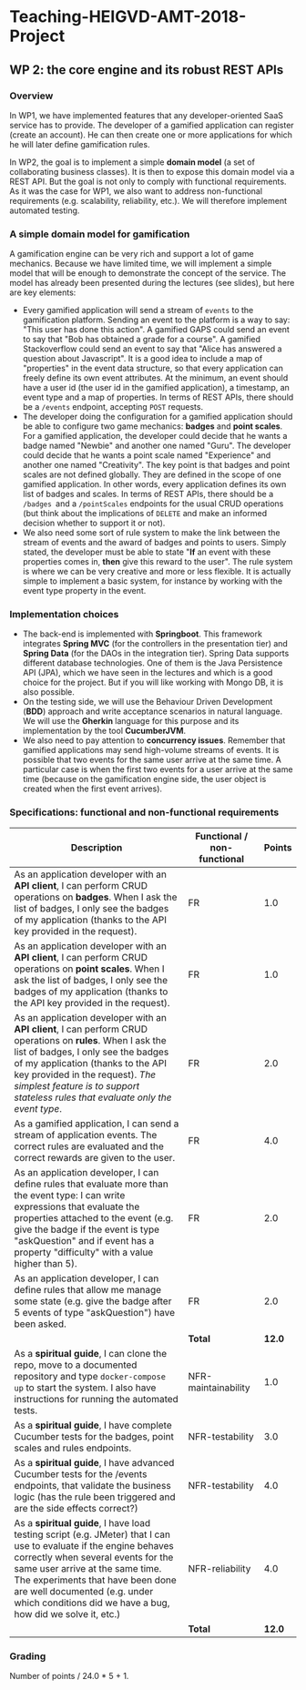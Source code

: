 # Teaching-HEIGVD-AMT-2018-Project

## 

## WP 2: the core engine and its robust REST APIs

### 

### Overview

In WP1, we have implemented features that any developer-oriented SaaS  service has to provide. The developer of a gamified application can  register (create an account). He can then create one or more  applications for which he will later define gamification rules.

In WP2, the goal is to implement a simple **domain model**  (a set of collaborating business classes). It is then to expose this  domain model via a REST API. But the goal is not only to comply with  functional requirements. As it was the case for WP1, we also want to  address non-functional requirements (e.g. scalability, reliability,  etc.). We will therefore implement automated testing.

### 

### A simple domain model for gamification

A gamification engine can be very rich and support a lot of game  mechanics. Because we have limited time, we will implement a simple  model that will be enough to demonstrate the concept of the service. The  model has already been presented during the lectures (see slides), but  here are key elements:

- Every gamified application will send a stream of `events`  to the gamification platform. Sending an event to the platform is a way  to say: "This user has done this action". A gamified GAPS could send an  event to say that "Bob has obtained a grade for a course". A gamified  Stackoverflow could send an event to say that "Alice has answered a  question about Javascript". It is a good idea to include a map of  "properties" in the event data structure, so that every application can  freely define its own event attributes. At the minimum, an event should  have a user id (the user id in the gamified application), a timestamp,  an event type and a map of properties. In terms of REST APIs, there  should be a `/events` endpoint, accepting `POST` requests.
- The developer doing the configuration for a gamified application should be able to configure two game mechanics: **badges** and **point scales**.  For a gamified application, the developer could decide that he wants a  badge named "Newbie" and another one named "Guru". The developer could  decide that he wants a point scale named "Experience" and another one  named "Creativity". The key point is that badges and point scales are  not defined globally. They are defined in the scope of one gamified  application. In other words, every application defines its own list of  badges and scales. In terms of REST APIs, there should be a `/badges `and a `/pointScales` endpoints for the usual CRUD operations (but think about the implications of `DELETE` and make an informed decision whether to support it or not).
- We also need some sort of rule system to make the link between the  stream of events and the award of badges and points to users. Simply  stated, the developer must be able to state "**If** an event with these properties comes in, **then**  give this reward to the user". The rule system is where we can be very  creative and more or less flexible. It is actually simple to implement a  basic system, for instance by working with the event type property in  the event.

### 

### Implementation choices

- The back-end is implemented with **Springboot**. This framework integrates **Spring MVC** (for the controllers in the presentation tier) and **Spring Data**  (for the DAOs in the integration tier). Spring Data supports different  database technologies. One of them is the Java Persistence API (JPA),  which we have seen in the lectures and which is a good choice for the  project. But if you will like working with Mongo DB, it is also  possible.
- On the testing side, we will use the Behaviour Driven Development (**BDD**) approach and write acceptance scenarios in natural language. We will use the **Gherkin** language for this purpose and its implementation by the tool **CucumberJVM**.
- We also need to pay attention to **concurrency issues**.  Remember that gamified applications may send high-volume streams of  events. It is possible that two events for the same user arrive at the  same time. A particular case is when the first two events for a user  arrive at the same time (because on the gamification engine side, the  user object is created when the first event arrives).

### 

### Specifications: functional and non-functional requirements

| Description                                                  | Functional / non-functional | Points   |
| ------------------------------------------------------------ | --------------------------- | -------- |
| As an application developer with an **API client**, I can perform CRUD operations on **badges**. When I ask the list of badges, I only see the badges of my application (thanks to the API key provided in the request). | FR                          | 1.0      |
| As an application developer with an **API client**, I can perform CRUD operations on **point scales**. When I ask the list of badges, I only see the badges of my application (thanks to the API key provided in the request). | FR                          | 1.0      |
| As an application developer with an **API client**, I can perform CRUD operations on **rules**. When I ask the list of badges, I only see the badges of my application (thanks to the API key provided in the request). *The simplest feature is to support stateless rules that evaluate only the event type*. | FR                          | 2.0      |
| As a gamified application, I can send a stream of application  events. The correct rules are evaluated and the correct rewards are  given to the user. | FR                          | 4.0      |
| As an application developer, I can define rules that evaluate more  than the event type: I can write expressions that evaluate the  properties attached to the event (e.g. give the badge if the event is  type "askQuestion" and if event has a property "difficulty" with a value  higher than 5). | FR                          | 2.0      |
| As an application developer, I can define rules that allow me manage  some state (e.g. give the badge after 5 events of type "askQuestion")  have been asked. | FR                          | 2.0      |
|                                                              | **Total**                   | **12.0** |
| As a **spiritual guide**, I can clone the repo, move to a documented repository and type `docker-compose up` to start the system. I also have instructions for running the automated tests. | NFR-maintainability         | 1.0      |
| As a **spiritual guide**, I have complete Cucumber tests for the badges, point scales and rules endpoints. | NFR-testability             | 3.0      |
| As a **spiritual guide**, I have advanced Cucumber  tests for the /events endpoints, that validate the business logic (has  the rule been triggered and are the side effects correct?) | NFR-testability             | 4.0      |
| As a **spiritual guide**, I have load testing script  (e.g. JMeter) that I can use to evaluate if the engine behaves correctly  when several events for the same user arrive at the same time. The  experiments that have been done are well documented (e.g. under which  conditions did we have a bug, how did we solve it, etc.) | NFR-reliability             | 4.0      |
|                                                              | **Total**                   | **12.0** |

### 

### Grading

Number of points / 24.0 * 5 + 1.